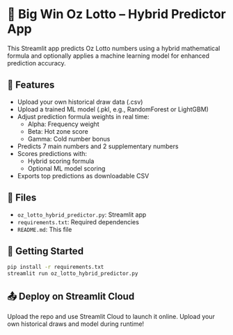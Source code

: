 
# 🧠 Big Win Oz Lotto – Hybrid Predictor App

This Streamlit app predicts Oz Lotto numbers using a hybrid mathematical formula and optionally applies a machine learning model for enhanced prediction accuracy.

## 🔧 Features
- Upload your own historical draw data (.csv)
- Upload a trained ML model (.pkl, e.g., RandomForest or LightGBM)
- Adjust prediction formula weights in real time:
  - Alpha: Frequency weight
  - Beta: Hot zone score
  - Gamma: Cold number bonus
- Predicts 7 main numbers and 2 supplementary numbers
- Scores predictions with:
  - Hybrid scoring formula
  - Optional ML model scoring
- Exports top predictions as downloadable CSV

## 📁 Files
- `oz_lotto_hybrid_predictor.py`: Streamlit app
- `requirements.txt`: Required dependencies
- `README.md`: This file

## 🚀 Getting Started

```bash
pip install -r requirements.txt
streamlit run oz_lotto_hybrid_predictor.py
```

## 📤 Deploy on Streamlit Cloud
Upload the repo and use Streamlit Cloud to launch it online. Upload your own historical draws and model during runtime!

